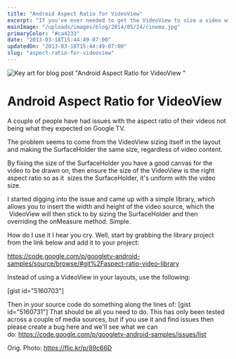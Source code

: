 ```yaml
---
title: "Android Aspect Ratio for VideoView"
excerpt: "If you've ever needed to get the VideoView to size a video with the correct aspect ratio and found that the Android VideoView isn't working for you then give this a try...."
mainImage: "/uploads/images/blog/2014/05/24/cinema.jpg"
primaryColor: "#ca4233"
date: "2013-03-18T15:44:49-07:00"
updatedOn: "2013-03-18T15:44:49-07:00"
slug: "aspect-ratio-for-videoview"
---
```

![Key art for blog post "Android Aspect Ratio for VideoView "](/uploads/images/blog/2014/05/24/cinema.jpg)

# Android Aspect Ratio for VideoView 

A couple of people have had issues with the aspect ratio of their videos not being what they expected on Google TV. 

The problem seems to come from the VideoView sizing itself in the layout and making the SurfaceHolder the same size, regardless of video content. 

By fixing the size of the SurfaceHolder you have a good canvas for the video to be drawn on, then ensure the size of the VideoView is the right aspect ratio so as it  sizes the SurfaceHolder, it's uniform with the video size. 

I started digging into the issue and came up with a simple library, which allows you to insert the width and height of the video source, which the  VideoView will then stick to by sizing the SurfaceHolder and then overriding the onMeasure method. Simple. 

How do I use it I hear you cry. Well, start by grabbing the library project from the link below and add it to your project: 

<https://code.google.com/p/googletv-android-samples/source/browse/#git%2Faspect-ratio-video-library> 

Instead of using a VideoView in your layouts, use the following: 

[gist id="5160703"] 

Then in your source code do something along the lines of: [gist id="5160731"] That should be all you need to do. This has only been tested across a couple of media sources, but if you use it and find issues then please create a bug here and we'll see what we can do: <https://code.google.com/p/googletv-android-samples/issues/list>

Orig. Photo: https://flic.kr/p/89c66D